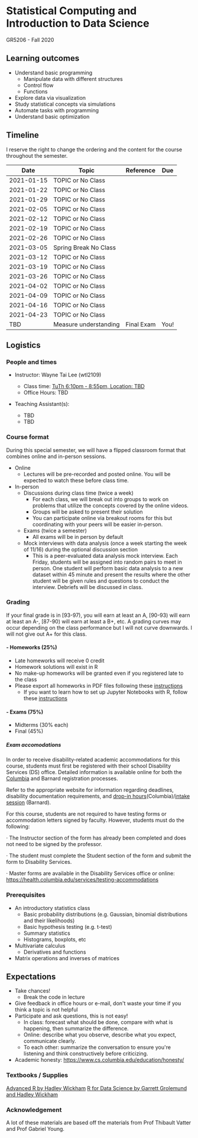 # Statistical Computing and Introduction to Data Science
GR5206 - Fall 2020

## Learning outcomes
- Understand basic programming
  - Manipulate data with different structures
  - Control flow
  - Functions
- Explore data via visualization
- Study statistical concepts via simulations
- Automate tasks with programming
- Understand basic optimization


## Timeline
I reserve the right to change the ordering and the content for the course throughout the semester.

|Date|Topic|Reference|Due|
|---|---|---|---|
|2021-01-15|TOPIC or No Class|||
|2021-01-22|TOPIC or No Class|||
|2021-01-29|TOPIC or No Class|||
|2021-02-05|TOPIC or No Class|||
|2021-02-12|TOPIC or No Class|||
|2021-02-19|TOPIC or No Class|||
|2021-02-26|TOPIC or No Class|||
|2021-03-05|Spring Break No Class|||
|2021-03-12|TOPIC or No Class|||
|2021-03-19|TOPIC or No Class|||
|2021-03-26|TOPIC or No Class|||
|2021-04-02|TOPIC or No Class|||
|2021-04-09|TOPIC or No Class|||
|2021-04-16|TOPIC or No Class|||
|2021-04-23|TOPIC or No Class|||
|TBD|Measure understanding|Final Exam|You!|

## Logistics

### People and times
- Instructor: Wayne Tai Lee (wtl2109)
  - Class time: [TuTh 6:10pm - 8:55pm, Location: TBD](https://vergil.registrar.columbia.edu/#/courses/APPLIED%20STATISTICAL%20COMPUTING)
  - Office Hours: TBD

- Teaching Assistant(s):
  - TBD
  - TBD

### Course format
During this special semester, we will have a flipped classroom format that combines online and in-person sessions.
- Online
  - Lectures will be pre-recorded and posted online. You will be expected to watch these before class time.
- In-person 
  - Discussions during class time (twice a week)
    - For each class, we will break out into groups to work on problems that utilize the concepts covered by the online
      videos.
    - Groups will be asked to present their solution
    - You can participate online via breakout rooms for this but coordinating with your peers will be easier in-person.
  - Exams (twice a semester)
    - All exams will be in person by default 
  - Mock interviews with data analysis (once a week starting the week of 11/16) during the optional discussion section
    - This is a peer-evaluated data analysis mock interview. Each Friday, students will be assigned into random pairs to
      meet in person. One student will perform basic data analysis to a new dataset within 45 minute and present the results
      where the other student will be given rules and questions to conduct the interview. Debriefs will be discussed
      in class.

### Grading
If your final grade is in [93-97), you will earn at least an A, [90-93) will earn at least an A-, [87-90) will earn at least a B+, etc. A grading curves may occur depending on the class performance but I will not curve downwards. I will not give out A+ for this class.

#### - Homeworks (25%)
- Late homeworks will receive 0 credit
- Homework solutions will exist in R
- No make-up homeworks will be granted even if you registered late to the class
- Please export all homeworks in PDF files following these [instructions](../../setup/math_and_code.md)
  - If you want to learn how to set up Jupyter Notebooks with R, follow these [instructions](../../setup/conda_and_navigator_setup.md)

#### - Exams (75%)
- Midterms (30% each)
- Final (45%)


##### Exam accomodations
In order to receive disability-related academic accommodations for this course, students must first be registered with their school Disability Services (DS) office. Detailed information is available online for both the [Columbia](https://health.columbia.edu/content/disability-services) and Barnard registration processes.

Refer to the appropriate website for information regarding deadlines, disability documentation requirements, and [drop-in hours](https://health.columbia.edu/getting-care/drop-offices/disability-services-drop-hours)(Columbia)/[intake session]() (Barnard).

 

For this course, students are not required to have testing forms or accommodation letters signed by faculty. However, students must do the following:

·         The Instructor section of the form has already been completed and does not need to be signed by the professor.

·         The student must complete the Student section of the form and submit the form to Disability Services.

·         Master forms are available in the Disability Services office or online: https://health.columbia.edu/services/testing-accommodations


### Prerequisites
- An introductory statistics class
  - Basic probability distributions (e.g. Gaussian, binomial distributions and their likelihoods)
  - Basic hypothesis testing (e.g. t-test)
  - Summary statistics
  - Histograms, boxplots, etc
- Multivariate calculus
  - Derivatives and functions
- Matrix operations and inverses of matrices

## Expectations
- Take chances!
  - Break the code in lecture
- Give feedback in office hours or e-mail, don't waste your time if you think a topic is not helpful
- Participate and ask questions, this is not easy!
  - In class: forecast what should be done, compare with what is happening, then summarize the difference.
  - Online: describe what you observe, describe what you expect, communicate clearly.
  - To each other: summarize the conversation to ensure you're listening and think constructively before criticizing.
- Academic honesty: https://www.cs.columbia.edu/education/honesty/


### Textbooks / Supplies
[Advanced R by Hadley Wickham](https://adv-r.hadley.nz/)
[R for Data Science by Garrett Grolemund and Hadley Wickham](https://r4ds.had.co.nz)

### Acknowledgement
A lot of these materials are based off the materials from Prof Thibault Vatter and Prof Gabriel Young.
